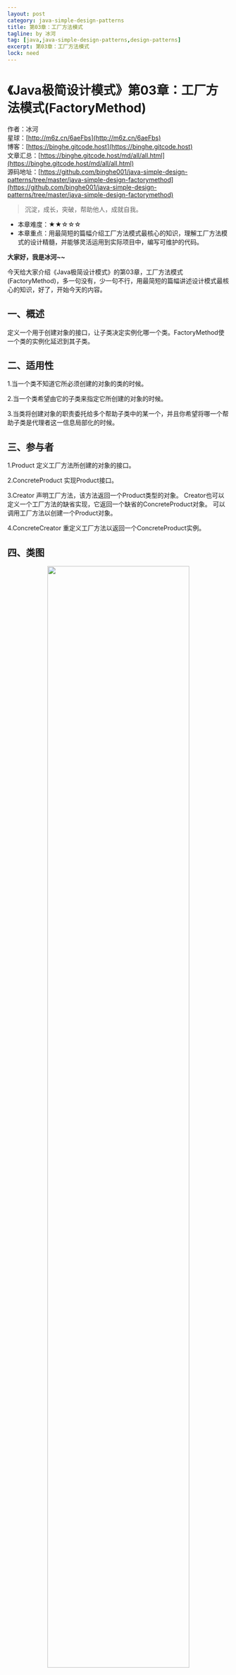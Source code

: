 ```yaml
---
layout: post
category: java-simple-design-patterns
title: 第03章：工厂方法模式
tagline: by 冰河
tag: [java,java-simple-design-patterns,design-patterns]
excerpt: 第03章：工厂方法模式
lock: need
---
```


# 《Java极简设计模式》第03章：工厂方法模式(FactoryMethod)

作者：冰河
<br/>星球：[http://m6z.cn/6aeFbs](http://m6z.cn/6aeFbs)
<br/>博客：[https://binghe.gitcode.host](https://binghe.gitcode.host)
<br/>文章汇总：[https://binghe.gitcode.host/md/all/all.html](https://binghe.gitcode.host/md/all/all.html)
<br/>源码地址：[https://github.com/binghe001/java-simple-design-patterns/tree/master/java-simple-design-factorymethod](https://github.com/binghe001/java-simple-design-patterns/tree/master/java-simple-design-factorymethod)

> 沉淀，成长，突破，帮助他人，成就自我。

* 本章难度：★★☆☆☆
* 本章重点：用最简短的篇幅介绍工厂方法模式最核心的知识，理解工厂方法模式的设计精髓，并能够灵活运用到实际项目中，编写可维护的代码。

**大家好，我是冰河~~**

今天给大家介绍《Java极简设计模式》的第03章，工厂方法模式(FactoryMethod)，多一句没有，少一句不行，用最简短的篇幅讲述设计模式最核心的知识，好了，开始今天的内容。

##  一、概述

定义一个用于创建对象的接口，让子类决定实例化哪一个类。FactoryMethod使一个类的实例化延迟到其子类。

## 二、适用性

1.当一个类不知道它所必须创建的对象的类的时候。

2.当一个类希望由它的子类来指定它所创建的对象的时候。

3.当类将创建对象的职责委托给多个帮助子类中的某一个，并且你希望将哪一个帮助子类是代理者这一信息局部化的时候。

## 三、参与者

1.Product 定义工厂方法所创建的对象的接口。

2.ConcreteProduct 实现Product接口。

3.Creator 声明工厂方法，该方法返回一个Product类型的对象。 Creator也可以定义一个工厂方法的缺省实现，它返回一个缺省的ConcreteProduct对象。 可以调用工厂方法以创建一个Product对象。

4.ConcreteCreator 重定义工厂方法以返回一个ConcreteProduct实例。

## 四、类图

<div align="center">
    <img src="https://binghe.gitcode.host/assets/images/core/design/2023-07-11-001.png?raw=true" width="80%">
    <br/>
</div>

## 五、示例

  **Product**

```java
package io.binghe.design.factotymethod;
/**
 * 定义一个接口Work
 * @author binghe
 */
public interface Work {
    /**
     * 定义方法
     */
    void doWork();
}
```

**ConcreteProduct**

```java
package io.binghe.design.factotymethod;
/**
 * Work接口的具体实现类
 * @author binghe
 */
public class TeacherWork implements Work {
    public void doWork() {
        System.out.println("老师审批作业!");
    }
}
```

```java
package io.binghe.design.factotymethod;
/**
 * Work接口的具体实现类
 * @author binghe
 */
public class StudentWork implements Work {
	@Override
    public void doWork() {
        System.out.println("学生做作业!");
    }
} 
```

  **Creator**

```java
package io.binghe.design.factotymethod;
/**
 * 抽象工厂接口
 * @author binghe
 */
public interface IWorkFactory {
    /**
     * 定义获取Work实例对象的方法
     * @return
     */
    Work getWork();
}
```

  **ConcreteCreator**

```java
package io.binghe.design.factotymethod;
/**
 * IWorkFactory工厂的实现类
 * @author binghe
 */
public class StudentWorkFactory implements IWorkFactory {
	@Override
    public Work getWork() {
        return new StudentWork();
    }
}
```

```java
package io.binghe.design.factotymethod;
/**
 * IWorkFactory工厂的实现类
 * @author binghe
 */
public class TeacherWorkFactory implements IWorkFactory {
	@Override
    public Work getWork() {
        return new TeacherWork();
    }
}
```

**Test**

```java
package io.binghe.design.factotymethod;
/**
 * 测试类
 * @author binghe
 */
public class Test {
    public static void main(String[] args) {
        IWorkFactory studentWorkFactory = new StudentWorkFactory();
        studentWorkFactory.getWork().doWork();
        
        IWorkFactory teacherWorkFactory = new TeacherWorkFactory();
        teacherWorkFactory.getWork().doWork();
    }
}
```

**Result**

```java
学生做作业!
老师审批作业!
```

**好了，今天就到这儿吧，相信大家对工厂方法模式有了进一步的认识，我是冰河，我们下期见~~**

## 星球服务

加入星球，你将获得：

1.项目学习：微服务入门必备的SpringCloud  Alibaba实战项目、手写RPC项目—所有大厂都需要的项目【含上百个经典面试题】、深度解析Spring6核心技术—只要学习Java就必须深度掌握的框架【含数十个经典思考题】、Seckill秒杀系统项目—进大厂必备高并发、高性能和高可用技能。

2.框架源码：手写RPC项目—所有大厂都需要的项目【含上百个经典面试题】、深度解析Spring6核心技术—只要学习Java就必须深度掌握的框架【含数十个经典思考题】。

3.硬核技术：深入理解高并发系列（全册）、深入理解JVM系列（全册）、深入浅出Java设计模式（全册）、MySQL核心知识（全册）。

4.技术小册：深入理解高并发编程（第1版）、深入理解高并发编程（第2版）、从零开始手写RPC框架、SpringCloud  Alibaba实战、冰河的渗透实战笔记、MySQL核心知识手册、Spring IOC核心技术、Nginx核心技术、面经手册等。

5.技术与就业指导：提供相关就业辅导和未来发展指引，冰河从初级程序员不断沉淀，成长，突破，一路成长为互联网资深技术专家，相信我的经历和经验对你有所帮助。

冰河的知识星球是一个简单、干净、纯粹交流技术的星球，不吹水，目前加入享5折优惠，价值远超门票。加入星球的用户，记得添加冰河微信：hacker_binghe，冰河拉你进星球专属VIP交流群。

## 星球重磅福利

跟冰河一起从根本上提升自己的技术能力，架构思维和设计思路，以及突破自身职场瓶颈，冰河特推出重大优惠活动，扫码领券进行星球，**直接立减149元，相当于5折，** 这已经是星球最大优惠力度！

<div align="center">
    <img src="https://binghe.gitcode.host/images/personal/xingqiu_149.png?raw=true" width="80%">
    <br/>
</div>

领券加入星球，跟冰河一起学习《SpringCloud Alibaba实战》、《手撸RPC专栏》和《Spring6核心技术》，更有已经上新的《大规模分布式Seckill秒杀系统》，从零开始介绍原理、设计架构、手撸代码。后续更有硬核中间件项目和业务项目，而这些都是你升职加薪必备的基础技能。

**100多元就能学这么多硬核技术、中间件项目和大厂秒杀系统，如果是我，我会买他个终身会员！**

## 其他方式加入星球

* **链接** ：打开链接 [http://m6z.cn/6aeFbs](http://m6z.cn/6aeFbs) 加入星球。
* **回复** ：在公众号 **冰河技术** 回复 **星球** 领取优惠券加入星球。

**特别提醒：** 苹果用户进圈或续费，请加微信 **hacker_binghe** 扫二维码，或者去公众号 **冰河技术** 回复 **星球** 扫二维码加入星球。

## 星球规划

后续冰河还会在星球更新大规模中间件项目和深度剖析核心技术的专栏，目前已经规划的专栏如下所示。

### 中间件项目

* 《大规模分布式定时调度中间件项目实战（非Demo）》：全程手撸代码。
* 《大规模分布式IM（即时通讯）项目实战（非Demo）》：全程手撸代码。
* 《大规模分布式网关项目实战（非Demo）》：全程手撸代码。
* 《手写Redis》：全程手撸代码。
* 《手写JVM》全程手撸代码。

### 超硬核项目

* 《从零落地秒杀系统项目》：全程手撸代码，在阿里云实现压测（**已上新**）。
* 《大规模电商系统商品详情页项目》：全程手撸代码，在阿里云实现压测。
* 其他待规划的实战项目，小伙伴们也可以提一些自己想学的，想一起手撸的实战项目。。。


既然星球规划了这么多内容，那么肯定就会有小伙伴们提出疑问：这么多内容，能更新完吗？我的回答就是：一个个攻破呗，咱这星球干就干真实中间件项目，剖析硬核技术和项目，不做Demo。初衷就是能够让小伙伴们学到真正的核心技术，不再只是简单的做CRUD开发。所以，每个专栏都会是硬核内容，像《SpringCloud Alibaba实战》、《手撸RPC专栏》和《Spring6核心技术》就是很好的示例。后续的专栏只会比这些更加硬核，杜绝Demo开发。

小伙伴们跟着冰河认真学习，多动手，多思考，多分析，多总结，有问题及时在星球提问，相信在技术层面，都会有所提高。将学到的知识和技术及时运用到实际的工作当中，学以致用。星球中不少小伙伴都成为了公司的核心技术骨干，实现了升职加薪的目标。

## 联系冰河

### 加群交流

本群的宗旨是给大家提供一个良好的技术学习交流平台，所以杜绝一切广告！由于微信群人满 100 之后无法加入，请扫描下方二维码先添加作者 “冰河” 微信(hacker_binghe)，备注：`星球编号`。



<div align="center">
    <img src="https://binghe.gitcode.host/images/personal/hacker_binghe.jpg?raw=true" width="180px">
    <div style="font-size: 18px;">冰河微信</div>
    <br/>
</div>



### 公众号

分享各种编程语言、开发技术、分布式与微服务架构、分布式数据库、分布式事务、云原生、大数据与云计算技术和渗透技术。另外，还会分享各种面试题和面试技巧。内容在 **冰河技术** 微信公众号首发，强烈建议大家关注。

<div align="center">
    <img src="https://binghe.gitcode.host/images/personal/ice_wechat.jpg?raw=true" width="180px">
    <div style="font-size: 18px;">公众号：冰河技术</div>
    <br/>
</div>


### 视频号

定期分享各种编程语言、开发技术、分布式与微服务架构、分布式数据库、分布式事务、云原生、大数据与云计算技术和渗透技术。另外，还会分享各种面试题和面试技巧。

<div align="center">
    <img src="https://binghe.gitcode.host/images/personal/ice_video.png?raw=true" width="180px">
    <div style="font-size: 18px;">视频号：冰河技术</div>
    <br/>
</div>



### 星球

加入星球 **[冰河技术](http://m6z.cn/6aeFbs)**，可以获得本站点所有学习内容的指导与帮助。如果你遇到不能独立解决的问题，也可以添加冰河的微信：**hacker_binghe**， 我们一起沟通交流。另外，在星球中不只能学到实用的硬核技术，还能学习**实战项目**！

关注 [冰河技术](https://img-blog.csdnimg.cn/20210426115714643.jpg?raw=true)公众号，回复 `星球` 可以获取入场优惠券。

<div align="center">
    <img src="https://binghe.gitcode.host/images/personal/xingqiu.png?raw=true" width="180px">
    <div style="font-size: 18px;">知识星球：冰河技术</div>
    <br/>
</div>